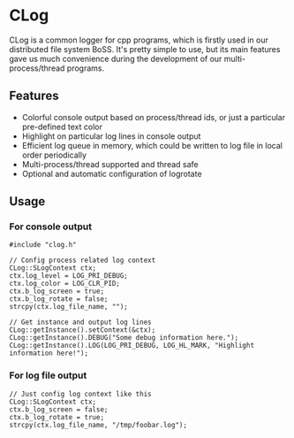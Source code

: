 # CLog
CLog is a common logger for cpp programs, which is firstly used in our distributed file system BoSS.
It's pretty simple to use, but its main features gave us much convenience during the development of our multi-process/thread programs.

## Features
* Colorful console output based on process/thread ids, or just a particular pre-defined text color
* Highlight on particular log lines in console output
* Efficient log queue in memory, which could be written to log file in local order periodically
* Multi-process/thread supported and thread safe
* Optional and automatic configuration of logrotate

## Usage
### For console output
    #include "clog.h"
    
    // Config process related log context
    CLog::SLogContext ctx;
    ctx.log_level = LOG_PRI_DEBUG;
    ctx.log_color = LOG_CLR_PID;
    ctx.b_log_screen = true;
    ctx.b_log_rotate = false;
    strcpy(ctx.log_file_name, "");
    
    // Get instance and output log lines
    CLog::getInstance().setContext(&ctx);
    CLog::getInstance().DEBUG("Some debug information here.");
    CLog::getInstance().LOG(LOG_PRI_DEBUG, LOG_HL_MARK, "Highlight information here!");
### For log file output
    // Just config log context like this
    CLog::SLogContext ctx;
    ctx.b_log_screen = false;
    ctx.b_log_rotate = true;
    strcpy(ctx.log_file_name, "/tmp/foobar.log");
